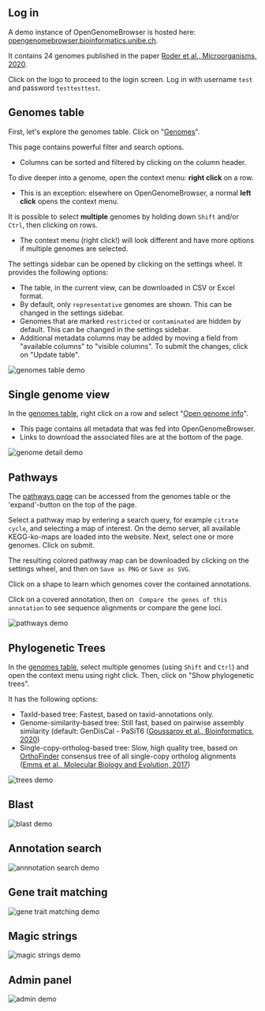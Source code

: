 ## Log in

A demo instance of OpenGenomeBrowser is hosted here: [opengenomebrowser.bioinformatics.unibe.ch](https://opengenomebrowser.bioinformatics.unibe.ch/).

It contains 24 genomes published in the paper [Roder et al., Microorganisms, 2020](https://www.mdpi.com/2076-2607/8/7/966).

Click on the logo to proceed to the login screen. Log in with username `test` and password `testtesttest`.

## Genomes table

First, let's explore the genomes table. Click on "[Genomes](https://opengenomebrowser.bioinformatics.unibe.ch/genomes)".

This page contains powerful filter and search options.
  - Columns can be sorted and filtered by clicking on the column header.

To dive deeper into a genome, open the context menu: **right click** on a row.
  - This is an exception: elsewhere on OpenGenomeBrowser, a normal **left click** opens the context menu.

It is possible to select **multiple** genomes by holding down `Shift` and/or `Ctrl`, then clicking on rows.
  - The context menu (right click!) will look different and have more options if multiple genomes are selected.

The settings sidebar can be opened by clicking on the settings wheel. It provides the following options:
  - The table, in the current view, can be downloaded in CSV or Excel format.
  - By default, only `representative` genomes are shown. This can be changed in the settings sidebar.
  - Genomes that are marked `restricted` or `contaminated` are hidden by default. This can be changed in the settings sidebar.
  - Additional metadata columns may be added by moving a field from "available columns" to "visible columns". To submit the changes, click on "Update table".

![genomes table demo](media/genomes.apng)

## Single genome view

In the [genomes table](https://opengenomebrowser.bioinformatics.unibe.ch/genomes), right click on a row and select "[Open genome info](https://opengenomebrowser.bioinformatics.unibe.ch/genome/FAM18356-i1-1.1/)".
  - This page contains all metadata that was fed into OpenGenomeBrowser.
  - Links to download the associated files are at the bottom of the page.

![genome detail demo](media/genome-detail.apng)

## Pathways

The [pathways page](https://opengenomebrowser.bioinformatics.unibe.ch/pathway/) can be accessed from the genomes table or the 'expand'-button on the top of the page.

Select a pathway map by entering a search query, for example `citrate cycle`, and selecting a map of interest. On the demo server, all available KEGG-ko-maps are loaded into the website. Next, select one or more genomes. Click on submit.

The resulting colored pathway map can be downloaded by clicking on the settings wheel, and then on `Save as PNG` or `Save as SVG`.

Click on a shape to learn which genomes cover the contained annotations.

Click on a covered annotation, then on ` Compare the genes of this annotation` to see sequence alignments or compare the gene loci.

![pathways demo](media/pathways.apng)

## Phylogenetic Trees

In the [genomes table](https://opengenomebrowser.bioinformatics.unibe.ch/genomes), select multiple genomes (using `Shift` and `Ctrl`) and 
open the context menu using right click. Then, click on "Show phylogenetic trees".

It has the following options:

  - TaxId-based tree: Fastest, based on taxid-annotations only.
  - Genome-similarity-based tree: Still fast, based on pairwise assembly similarity (default: GenDisCal - PaSiT6 ([Goussarov et al., Bioinformatics, 2020](https://pubmed.ncbi.nlm.nih.gov/31899493/))
  - Single-copy-ortholog-based tree: Slow, high quality tree, based on [OrthoFinder](https://github.com/davidemms/OrthoFinder) consensus tree of all single-copy ortholog alignments ([Emms et al., Molecular Biology and Evolution, 2017]())

![trees demo](media/trees.apng )

## Blast

![blast demo](media/blast.apng)

## Annotation search

![annnotation search demo](media/annotation-search.apng)

## Gene trait matching

![gene trait matching demo](media/gene-trait-matching.apng)

## Magic strings

![magic strings demo](media/magic-strings.apng)

## Admin panel

![admin demo](media/admin.apng)

